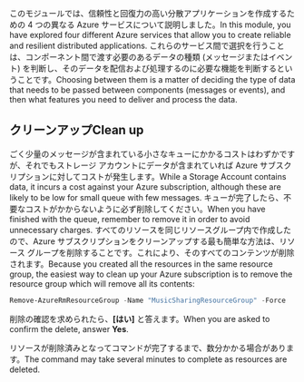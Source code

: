 <span data-ttu-id="5cc0f-101">このモジュールでは、信頼性と回復力の高い分散アプリケーションを作成するための 4 つの異なる Azure サービスについて説明しました。</span><span class="sxs-lookup"><span data-stu-id="5cc0f-101">In this module, you have explored four different Azure services that allow you to create reliable and resilient distributed applications.</span></span> <span data-ttu-id="5cc0f-102">これらのサービス間で選択を行うことは、コンポーネント間で渡す必要のあるデータの種類 (メッセージまたはイベント) を判断し、そのデータを配信および処理するのに必要な機能を判断するということです。</span><span class="sxs-lookup"><span data-stu-id="5cc0f-102">Choosing between them is a matter of deciding the type of data that needs to be passed between components (messages or events), and then what features you need to deliver and process the data.</span></span>

## <a name="clean-up"></a><span data-ttu-id="5cc0f-103">クリーンアップ</span><span class="sxs-lookup"><span data-stu-id="5cc0f-103">Clean up</span></span>

<span data-ttu-id="5cc0f-104">ごく少量のメッセージが含まれている小さなキューにかかるコストはわずかですが、それでもストレージ アカウントにデータが含まれていれば Azure サブスクリプションに対してコストが発生します。</span><span class="sxs-lookup"><span data-stu-id="5cc0f-104">While a Storage Account contains data, it incurs a cost against your Azure subscription, although these are likely to be low for small queue with few messages.</span></span> <span data-ttu-id="5cc0f-105">キューが完了したら、不要なコストがかからないように必ず削除してください。</span><span class="sxs-lookup"><span data-stu-id="5cc0f-105">When you have finished with the queue, remember to remove it in order to avoid unnecessary charges.</span></span> <span data-ttu-id="5cc0f-106">すべてのリソースを同じリソースグループ内で作成したので、Azure サブスクリプションをクリーンアップする最も簡単な方法は、リソース グループを削除することです。これにより、そのすべてのコンテンツが削除されます。</span><span class="sxs-lookup"><span data-stu-id="5cc0f-106">Because you created all the resources in the same resource group, the easiest way to clean up your Azure subscription is to remove the resource group which will remove all its contents:</span></span>

```powershell
Remove-AzureRmResourceGroup -Name "MusicSharingResourceGroup" -Force
```

<span data-ttu-id="5cc0f-107">削除の確認を求められたら、**[はい]** と答えます。</span><span class="sxs-lookup"><span data-stu-id="5cc0f-107">When you are asked to confirm the delete, answer **Yes**.</span></span>

<span data-ttu-id="5cc0f-108">リソースが削除済みとなってコマンドが完了するまで、数分かかる場合があります。</span><span class="sxs-lookup"><span data-stu-id="5cc0f-108">The command may take several minutes to complete as resources are deleted.</span></span>